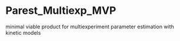 # Parest_Multiexp_MVP
minimal viable product for multiexperiment parameter estimation with kinetic models
